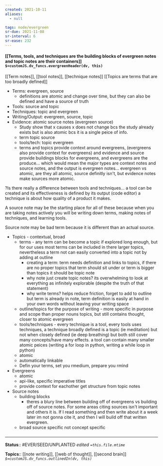 ```yaml
---
created: 2021-10-11
aliases:
  - null

tags: node/evergreen
sr-due: 2021-11-08
sr-interval: 6
sr-ease: 232
---
```

#### [[Terms, tools, and techniques are the building blocks of evergreen notes and topic notes are their containers]] `$=customJS.dv_funcs.evergreenHeader(dv, this)`

[[Term notes]], [[tool notes]], [[technique notes]]
[[Topics are terms that are too broadly defined]]

- Terms: evergreen, source
	- definitions are atomic and change over time, but they can also be defined and have a source of truth
- Tools: source and topic
- Techniques: topic and evergreen 
- Writing/Output: evergreen, source, topic
- Evidence: atomic source notes (evergreen source)
	- Study show that x causes x does not change bcs the study already exists but is also atomic bcs it is a single peice of info.
	- term topic source
	- tools/tech: topic evergreen
	- terms and topics provide context around evergreens, (evergreens also provide context for evergreens) and evidence and source provide buildings blocks for evergreens, and evergreens are the produce... which would mean the major types are context notes and source notes, and the output is evergreen notes... evergreen vs atomic, are they all atomic, source definitly isn't, but evidence notes make sources more atomic.

?Is there really a difference between tools and techniques... a tool can be created and its effectiveness is defined by its output (code editor) a technique is about how quality of a product it makes.

A source note may be the starting place for all of these because when you are taking notes actively you will be writing down terms, making notes of techniques, and learning tools. 

Source note may be bad term because it is different than an actual source.


- Topics - contextual, broad
	- terms - any term can be become a topic if explored long enough, but for our uses most terms can be included in there larger topics, nevertheless a term not can easily converted into a topic not by adding at outline
		- creating a term: term needs definition and links to topics, if there are no proper topics that term should sit under or term is bigger than topics it should be topic note
		- why note just create topic notes? its overwhelming to look at everything as infinitely explorable (despite the truth of that statement)
		- why write terms? helps reduce friction, forget to add to outline but term is already in note, term definition is easily at hand in your own words without leaving your writing space
	- outline/topics for the purpose of writing - more specific in purpose and scope than proper nouns topics, but still contains thought, closer to atomic evergreen 
	- tools/techniques - every technique is a tool, every tools uses techniques, a technique broadly defined is a topic (ie meditation) but not when closely defined (ie deep breathing) but both still cover many concepts/have many effects. a tool can contain many smaller atomic peices (writing a for loop in python, writing a while loop in python)
	- atomic
	- automatically linkable
	- Defin your terms, set you rmedium, prepare you rmind
- Evergreens
	- atomic
	- api-like, specific imperative titles
	- provide context for eachother get structure from topic notes
- Source notes
	- building blocks
		- theres a blury line between building off of evergreens vs building off of source notes. For some areas citing sources isn't important and others it is. If I read something and then write about it a week later im not gonna cite it, and then I will build off that written evergreen.
	- broad source specific not concept specific
### <hr class="footnote"/>

**Status**:: #EVER/SEED/UNPLANTED
*edited `=this.file.mtime`*

**Topics**:: [[note writing]], [[web of thought]], [[second brain]]
*`$=customJS.dv_funcs.outlinedIn(dv, this)`*


